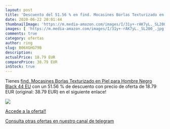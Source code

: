 ```yaml
---
layout: post
title: 'Descuento del 51.56 % en find. Mocasines Borlas Texturizado en Pi'
date: 2020-06-22 20:01:44
thumbnailImage: 'https://m.media-amazon.com/images/I/31y+-rAK7yL._SL200_.jpg'
images: [ 'https://m.media-amazon.com/images/I/31y+-rAK7yL._SL200_.jpg' ]
comments: true
category: ofertas
author: ring
slug: B06XGHG79B
description:
actualPrice: 18.79 EUR
comparePrice: 38.79 EUR
inStock: true
---
```


Tienes [find. Mocasines Borlas Texturizado en Piel para Hombre  Negro  Black   44 EU](https://www.amazon.com/dp/B06XGHG79B/?tag=redken08-20) con un 51.56 % de descuento con precio de oferta de 18.79 EUR (original: 38.79 EUR) en el siguiente enlace!

[![](https://m.media-amazon.com/images/I/31y+-rAK7yL._SL200_.jpg)](https://www.amazon.com/dp/B06XGHG79B/?tag=redken08-20)

[Accede a la oferta!!](https://www.amazon.com/dp/B06XGHG79B/?tag=redken08-20)

[Consulta otras ofertas en nuestro canal de telegram](https://t.me/s/ofertas25)
